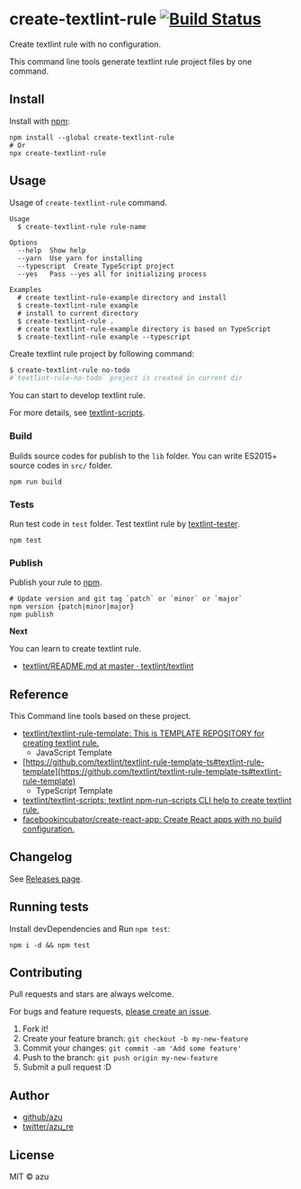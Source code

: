 # create-textlint-rule [![Build Status](https://travis-ci.org/textlint/create-textlint-rule.svg?branch=master)](https://travis-ci.org/textlint/create-textlint-rule)

Create textlint rule with no configuration.

This command line tools generate textlint rule project files by one command.

## Install

Install with [npm](https://www.npmjs.com/):

    npm install --global create-textlint-rule
    # Or
    npx create-textlint-rule

## Usage

Usage of `create-textlint-rule` command.

    Usage
      $ create-textlint-rule rule-name

    Options
      --help  Show help
      --yarn  Use yarn for installing
      --typescript  Create TypeScript project
      --yes   Pass --yes all for initializing process

    Examples
      # create textlint-rule-example directory and install
      $ create-textlint-rule example
      # install to current directory
      $ create-textlint-rule .
      # create textlint-rule-example directory is based on TypeScript 
      $ create-textlint-rule example --typescript
  
Create textlint rule project by following command:

```sh
$ create-textlint-rule no-todo
#`textlint-rule-no-todo` project is created in current dir
```

You can start to develop textlint rule.

For more details, see [textlint-scripts](https://github.com/textlint/textlint-scripts "textlint-scripts").

### Build

Builds source codes for publish to the `lib` folder.
You can write ES2015+ source codes in `src/` folder.

    npm run build
    
### Tests

Run test code in `test` folder.
Test textlint rule by [textlint-tester](https://github.com/textlint/textlint-tester "textlint-tester"). 

    npm test

### Publish

Publish your rule to [npm](https://www.npmjs.com/). 

    # Update version and git tag `patch` or `minor` or `major`
    npm version {patch|minor|major}
    npm publish


**Next**

You can learn to create textlint rule.

- [textlint/README.md at master · textlint/textlint](https://github.com/textlint/textlint/blob/master/docs/README.md "textlint/README.md at master · textlint/textlint")

## Reference

This Command line tools based on these project.

- [textlint/textlint-rule-template: This is TEMPLATE REPOSITORY for creating textlint rule.](https://github.com/textlint/textlint-rule-template)
    - JavaScript Template
- [https://github.com/textlint/textlint-rule-template-ts#textlint-rule-template](https://github.com/textlint/textlint-rule-template-ts#textlint-rule-template)
    - TypeScript Template
- [textlint/textlint-scripts: textlint npm-run-scripts CLI help to create textlint rule.](https://github.com/textlint/textlint-scripts)
- [facebookincubator/create-react-app: Create React apps with no build configuration.](https://github.com/facebookincubator/create-react-app "facebookincubator/create-react-app: Create React apps with no build configuration.")

## Changelog

See [Releases page](https://github.com/textlint/create-textlint-rule/releases).

## Running tests

Install devDependencies and Run `npm test`:

    npm i -d && npm test

## Contributing

Pull requests and stars are always welcome.

For bugs and feature requests, [please create an issue](https://github.com/textlint/create-textlint-rule/issues).

1. Fork it!
2. Create your feature branch: `git checkout -b my-new-feature`
3. Commit your changes: `git commit -am 'Add some feature'`
4. Push to the branch: `git push origin my-new-feature`
5. Submit a pull request :D

## Author

- [github/azu](https://github.com/azu)
- [twitter/azu_re](https://twitter.com/azu_re)

## License

MIT © azu

